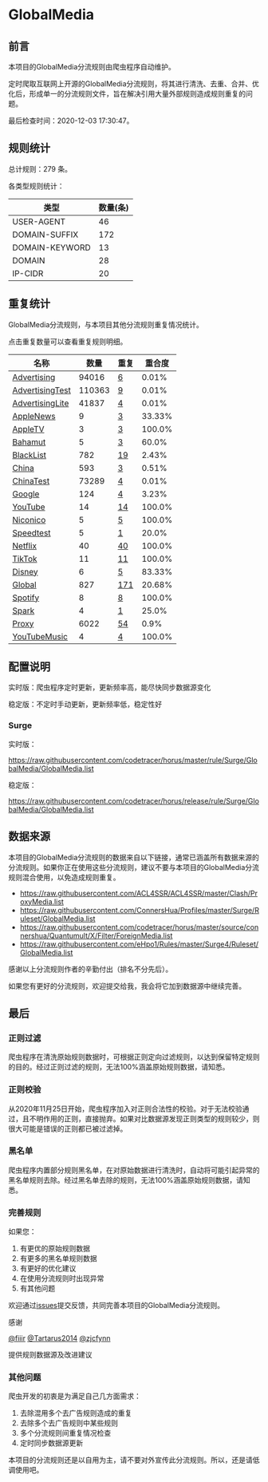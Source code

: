 # GlobalMedia

## 前言

本项目的GlobalMedia分流规则由爬虫程序自动维护。

定时爬取互联网上开源的GlobalMedia分流规则，将其进行清洗、去重、合并、优化后，形成单一的分流规则文件，旨在解决引用大量外部规则造成规则重复的问题。




最后检查时间：2020-12-03 17:30:47。

## 规则统计

总计规则：279 条。

各类型规则统计：

| 类型 | 数量(条) |
| ---- | ---- |
| USER-AGENT | 46 |
| DOMAIN-SUFFIX | 172 |
| DOMAIN-KEYWORD | 13 |
| DOMAIN | 28 |
| IP-CIDR | 20 |
## 重复统计

GlobalMedia分流规则，与本项目其他分流规则重复情况统计。

点击重复数量可以查看重复规则明细。

| 名称 | 数量 | 重复 | 重合度 |
| ---- | ---- | ---- | ------ |
|  [Advertising](https://github.com/codetracer/horus/tree/master/rule/Surge/Advertising)    | 94016   | [6](https://github.com/codetracer/horus/tree/master/rule/Surge/GlobalMedia/Repeat.list)   |   0.01% |
|  [AdvertisingTest](https://github.com/codetracer/horus/tree/master/rule/Surge/AdvertisingTest)    | 110363   | [9](https://github.com/codetracer/horus/tree/master/rule/Surge/GlobalMedia/Repeat.list)   |   0.01% |
|  [AdvertisingLite](https://github.com/codetracer/horus/tree/master/rule/Surge/AdvertisingLite)    | 41837   | [4](https://github.com/codetracer/horus/tree/master/rule/Surge/GlobalMedia/Repeat.list)   |   0.01% |
|  [AppleNews](https://github.com/codetracer/horus/tree/master/rule/Surge/AppleNews)    | 9   | [3](https://github.com/codetracer/horus/tree/master/rule/Surge/GlobalMedia/Repeat.list)   |   33.33% |
|  [AppleTV](https://github.com/codetracer/horus/tree/master/rule/Surge/AppleTV)    | 3   | [3](https://github.com/codetracer/horus/tree/master/rule/Surge/GlobalMedia/Repeat.list)   |   100.0% |
|  [Bahamut](https://github.com/codetracer/horus/tree/master/rule/Surge/Bahamut)    | 5   | [3](https://github.com/codetracer/horus/tree/master/rule/Surge/GlobalMedia/Repeat.list)   |   60.0% |
|  [BlackList](https://github.com/codetracer/horus/tree/master/rule/Surge/BlackList)    | 782   | [19](https://github.com/codetracer/horus/tree/master/rule/Surge/GlobalMedia/Repeat.list)   |   2.43% |
|  [China](https://github.com/codetracer/horus/tree/master/rule/Surge/China)    | 593   | [3](https://github.com/codetracer/horus/tree/master/rule/Surge/GlobalMedia/Repeat.list)   |   0.51% |
|  [ChinaTest](https://github.com/codetracer/horus/tree/master/rule/Surge/ChinaTest)    | 73289   | [4](https://github.com/codetracer/horus/tree/master/rule/Surge/GlobalMedia/Repeat.list)   |   0.01% |
|  [Google](https://github.com/codetracer/horus/tree/master/rule/Surge/Google)    | 124   | [4](https://github.com/codetracer/horus/tree/master/rule/Surge/GlobalMedia/Repeat.list)   |   3.23% |
|  [YouTube](https://github.com/codetracer/horus/tree/master/rule/Surge/YouTube)    | 14   | [14](https://github.com/codetracer/horus/tree/master/rule/Surge/GlobalMedia/Repeat.list)   |   100.0% |
|  [Niconico](https://github.com/codetracer/horus/tree/master/rule/Surge/Niconico)    | 5   | [5](https://github.com/codetracer/horus/tree/master/rule/Surge/GlobalMedia/Repeat.list)   |   100.0% |
|  [Speedtest](https://github.com/codetracer/horus/tree/master/rule/Surge/Speedtest)    | 5   | [1](https://github.com/codetracer/horus/tree/master/rule/Surge/GlobalMedia/Repeat.list)   |   20.0% |
|  [Netflix](https://github.com/codetracer/horus/tree/master/rule/Surge/Netflix)    | 40   | [40](https://github.com/codetracer/horus/tree/master/rule/Surge/GlobalMedia/Repeat.list)   |   100.0% |
|  [TikTok](https://github.com/codetracer/horus/tree/master/rule/Surge/TikTok)    | 11   | [11](https://github.com/codetracer/horus/tree/master/rule/Surge/GlobalMedia/Repeat.list)   |   100.0% |
|  [Disney](https://github.com/codetracer/horus/tree/master/rule/Surge/Disney)    | 6   | [5](https://github.com/codetracer/horus/tree/master/rule/Surge/GlobalMedia/Repeat.list)   |   83.33% |
|  [Global](https://github.com/codetracer/horus/tree/master/rule/Surge/Global)    | 827   | [171](https://github.com/codetracer/horus/tree/master/rule/Surge/GlobalMedia/Repeat.list)   |   20.68% |
|  [Spotify](https://github.com/codetracer/horus/tree/master/rule/Surge/Spotify)    | 8   | [8](https://github.com/codetracer/horus/tree/master/rule/Surge/GlobalMedia/Repeat.list)   |   100.0% |
|  [Spark](https://github.com/codetracer/horus/tree/master/rule/Surge/Spark)    | 4   | [1](https://github.com/codetracer/horus/tree/master/rule/Surge/GlobalMedia/Repeat.list)   |   25.0% |
|  [Proxy](https://github.com/codetracer/horus/tree/master/rule/Surge/Proxy)    | 6022   | [54](https://github.com/codetracer/horus/tree/master/rule/Surge/GlobalMedia/Repeat.list)   |   0.9% |
|  [YouTubeMusic](https://github.com/codetracer/horus/tree/master/rule/Surge/YouTubeMusic)    | 4   | [4](https://github.com/codetracer/horus/tree/master/rule/Surge/GlobalMedia/Repeat.list)   |   100.0% |
## 配置说明

实时版：爬虫程序定时更新，更新频率高，能尽快同步数据源变化

稳定版：不定时手动更新，更新频率低，稳定性好

### Surge 
实时版：

https://raw.githubusercontent.com/codetracer/horus/master/rule/Surge/GlobalMedia/GlobalMedia.list

稳定版：

https://raw.githubusercontent.com/codetracer/horus/release/rule/Surge/GlobalMedia/GlobalMedia.list

## 数据来源

本项目的GlobalMedia分流规则的数据来自以下链接，通常已涵盖所有数据来源的分流规则。如果你正在使用这些分流规则，建议不要与本项目的GlobalMedia分流规则混合使用，以免造成规则重复。

- https://raw.githubusercontent.com/ACL4SSR/ACL4SSR/master/Clash/ProxyMedia.list
- https://raw.githubusercontent.com/ConnersHua/Profiles/master/Surge/Ruleset/GlobalMedia.list
- https://raw.githubusercontent.com/codetracer/horus/master/source/connershua/Quantumult/X/Filter/ForeignMedia.list
- https://raw.githubusercontent.com/eHpo1/Rules/master/Surge4/Ruleset/GlobalMedia.list


感谢以上分流规则作者的辛勤付出（排名不分先后）。

如果您有更好的分流规则，欢迎提交给我，我会将它加到数据源中继续完善。

## 最后

### 正则过滤

爬虫程序在清洗原始规则数据时，可根据正则定向过滤规则，以达到保留特定规则的目的。经过正则过滤的规则，无法100%涵盖原始规则数据，请知悉。

### 正则校验

从2020年11月25日开始，爬虫程序加入对正则合法性的校验。对于无法校验通过，且不明作用的正则，直接抛弃。如果对比数据源发现正则类型的规则较少，则很大可能是错误的正则都已被过滤掉。

### 黑名单

爬虫程序内置部分规则黑名单，在对原始数据进行清洗时，自动将可能引起异常的黑名单规则去除。经过黑名单去除的规则，无法100%涵盖原始规则数据，请知悉。

### 完善规则

如果您：

1. 有更优的原始规则数据
2. 有更多的黑名单规则数据
3. 有更好的优化建议
4. 在使用分流规则时出现异常
5. 有其他问题

欢迎通过[issues](https://github.com/codetracer/horus/issues/new)提交反馈，共同完善本项目的GlobalMedia分流规则。

感谢

[@fiiir](https://github.com/fiiir) [@Tartarus2014](https://github.com/Tartarus2014) [@zjcfynn](https://github.com/zjcfynn) 

提供规则数据源及改进建议

### 其他问题

爬虫开发的初衷是为满足自己几方面需求：

1. 去除混用多个去广告规则造成的重复
2. 去除多个去广告规则中某些规则
3. 多个分流规则间重复情况检查
4. 定时同步数据源更新

本项目的分流规则还是以自用为主，请不要对外宣传此分流规则。所以，还是请低调使用吧。